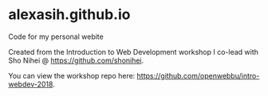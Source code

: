 # alexasih.github.io
Code for my personal webite

Created from the Introduction to Web Development workshop I co-lead with Sho Nihei @ https://github.com/shonihei.

You can view the workshop repo here: https://github.com/openwebbu/intro-webdev-2018.

